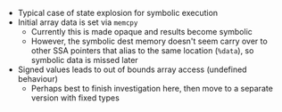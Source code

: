 * Typical case of state explosion for symbolic execution
* Initial array data is set via `memcpy`
  * Currently this is made opaque and results become symbolic
  * However, the symbolic dest memory doesn't seem carry over to other SSA
    pointers that alias to the same location (`%data`), so symbolic data is
    missed later
* Signed values leads to out of bounds array access (undefined behaviour)
  * Perhaps best to finish investigation here, then move to a separate version
    with fixed types
